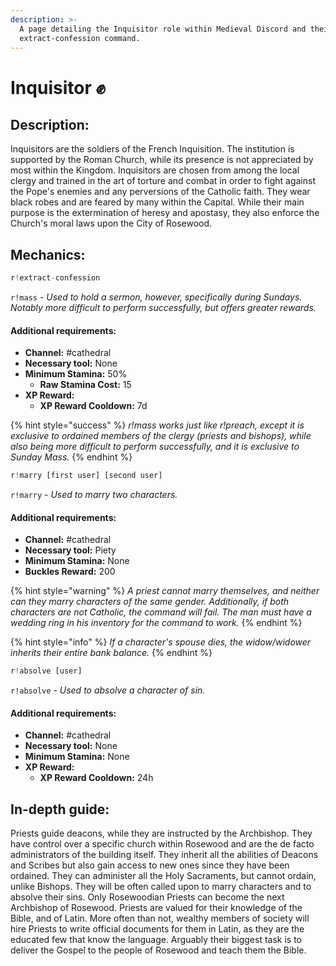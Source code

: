```yaml
---
description: >-
  A page detailing the Inquisitor role within Medieval Discord and their
  extract-confession command.
---
```


# Inquisitor ✊

## Description:

Inquisitors are the soldiers of the French Inquisition. The institution is supported by the Roman Church, while its presence is not appreciated by most within the Kingdom. Inquisitors are chosen from among the local clergy and trained in the art of torture and combat in order to fight against the Pope's enemies and any perversions of the Catholic faith. They wear black robes and are feared by many within the Capital. While their main purpose is the extermination of heresy and apostasy, they also enforce the Church's moral laws upon the City of Rosewood.

## Mechanics:

```javascript
r!extract-confession
```

`r!mass` - _Used to hold a sermon, however, specifically during Sundays. Notably more difficult to perform successfully, but offers greater rewards._

#### Additional requirements:

* **Channel:** \#cathedral
* **Necessary tool:** None
* **Minimum Stamina:** 50%
  * **Raw Stamina Cost:** 15
* **XP Reward:** 
  * **XP Reward Cooldown:** 7d

{% hint style="success" %}
_r!mass works just like r!preach, except it is exclusive to ordained members of the clergy \(priests and bishops\), while also being more difficult to perform successfully, and it is exclusive to Sunday Mass._
{% endhint %}

```javascript
r!marry [first user] [second user]
```

`r!marry` - _Used to marry two characters._

#### Additional requirements:

* **Channel:** \#cathedral
* **Necessary tool:** Piety
* **Minimum Stamina:** None
* **Buckles Reward:** 200

{% hint style="warning" %}
_A priest cannot marry themselves, and neither can they marry characters of the same gender. Additionally, if both characters are not Catholic, the command will fail. The man must have a wedding ring in his inventory for the command to work._
{% endhint %}

{% hint style="info" %}
_If a character's spouse dies, the widow/widower inherits their entire bank balance._
{% endhint %}

```javascript
r!absolve [user]
```

`r!absolve` - _Used to absolve a character of sin._

#### Additional requirements:

* **Channel:** \#cathedral
* **Necessary tool:** None
* **Minimum Stamina:** None
* **XP Reward:** 
  * **XP Reward Cooldown:** 24h

## In-depth guide:

Priests guide deacons, while they are instructed by the Archbishop. They have control over a specific church within Rosewood and are the de facto administrators of the building itself. They inherit all the abilities of Deacons and Scribes but also gain access to new ones since they have been ordained. They can administer all the Holy Sacraments, but cannot ordain, unlike Bishops. They will be often called upon to marry characters and to absolve their sins. Only Rosewoodian Priests can become the next Archbishop of Rosewood. Priests are valued for their knowledge of the Bible, and of Latin. More often than not, wealthy members of society will hire Priests to write official documents for them in Latin, as they are the educated few that know the language. Arguably their biggest task is to deliver the Gospel to the people of Rosewood and teach them the Bible.

